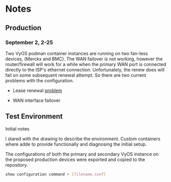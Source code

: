 # Notes

## Production

### September 2, 2-25

Two VyOS podman container instances are running on two fan-less devices, (Merckx and BMC). The WAN failover is not working, however the router/firewall will work for a while when the primary WAN port is connected directly to the ISP's ethernet connection. Unfortunately, the renew does will fail on some subsequent renewal attempt. So there are two current problems with the configuration.

* Lease renewal [problem](DHCP-WAN-Renewal.md)

* WAN interface failover

## Test Environment

Initial notes

I stared with the drawing to describe the environment. Custom containers where adde to provide functionally and diagnosing the initial setup.

The configurations of both the primary and secondary VyOS instance on the proposed production devices were exported and copied to the repository.

```bash
show configuration command > [filename.conf]
```
